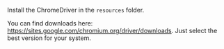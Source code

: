 Install the ChromeDriver in the `resources` folder. 

You can find downloads here: https://sites.google.com/chromium.org/driver/downloads. Just select the best version for your system.